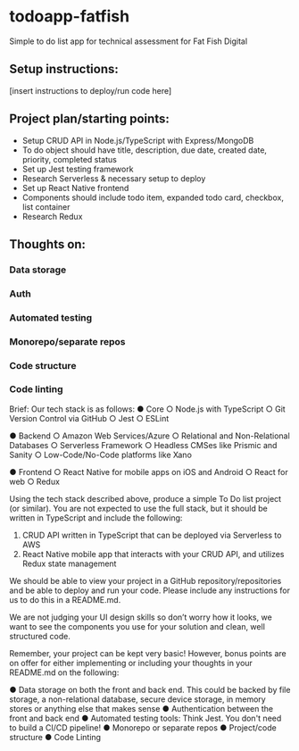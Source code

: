 # todoapp-fatfish
Simple to do list app for technical assessment for Fat Fish Digital

## Setup instructions:
[insert instructions to deploy/run code here]


## Project plan/starting points:
- Setup CRUD API in Node.js/TypeScript with Express/MongoDB
- To do object should have title, description, due date, created date, priority, completed status
- Set up Jest testing framework
- Research Serverless & necessary setup to deploy
- Set up React Native frontend
- Components should include todo item, expanded todo card, checkbox, list container
- Research Redux

## Thoughts on:

### Data storage

### Auth

### Automated testing

### Monorepo/separate repos

### Code structure

### Code linting


Brief:
Our tech stack is as follows:
● Core
○ Node.js with TypeScript
○ Git Version Control via GitHub
○ Jest
○ ESLint

● Backend
○ Amazon Web Services/Azure
○ Relational and Non-Relational Databases
○ Serverless Framework
○ Headless CMSes like Prismic and Sanity
○ Low-Code/No-Code platforms like Xano

● Frontend
○ React Native for mobile apps on iOS and Android
○ React for web
○ Redux

Using the tech stack described above, produce a simple To Do list project (or similar). 
You are not expected to use the full stack, but it should be written in TypeScript and include the following:
1. CRUD API written in TypeScript that can be deployed via Serverless to AWS
2. React Native mobile app that interacts with your CRUD API, and utilizes Redux state management

We should be able to view your project in a GitHub repository/repositories and be able to deploy and run your code. Please include any instructions for us to do this in a README.md.

We are not judging your UI design skills so don’t worry how it looks, we want to see the components you use for your solution and clean, well structured code.

Remember, your project can be kept very basic! However, bonus points are on offer for either implementing or including your thoughts in your README.md on the following:

● Data storage on both the front and back end. This could be backed by file storage, a non-relational database, secure device storage, in memory stores or anything else that
makes sense
● Authentication between the front and back end
● Automated testing tools: Think Jest. You don't need to build a CI/CD pipeline!
● Monorepo or separate repos
● Project/code structure
● Code Linting